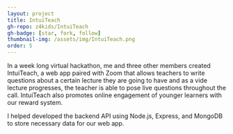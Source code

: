 ```yaml
---
layout: project
title: IntuiTeach
gh-repo: z4kids/IntuiTeach
gh-badge: [star, fork, follow]
thumbnail-img: /assets/img/IntuiTeach.png
order: 5
---
```


In a week long virtual hackathon, me and three other members created IntuiTeach, a web app paired with Zoom that allows teachers to write questions about a certain lecture they are going to have and as a vide lecture progresses, the teacher is able to pose live questions throughout the call. IntuiTeach also promotes online engagement of younger learners with our reward system.

I helped developed the backend API using Node.js, Express, and MongoDB to store necessary data for our web app.